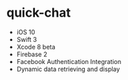 # quick-chat

- iOS 10
- Swift 3
- Xcode 8 beta
- Firebase 2
- Facebook Authentication Integration
- Dynamic data retrieving and display
